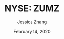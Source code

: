 ---
type: "report"
paper: "ZUMZ_Jessica_Zhang.pdf"
author: "Jessica Zhang"
company: "Zumiez Inc."
date: "February 14, 2020"
summary: "Zumiez Inc. (Zumiez) is a specialty retailer focusing on apparel, footwear and accessories in the active skateboard, snowboard and streetstyle culture. It delivers its products through three brands: Zumiez, Blue Tomato, and Fast Times. Zumiez Inc. currently operates 707 stores in United States, Canada, Australia and Europe; most of its stores are located in the United States. "
title: "NYSE: ZUMZ"
---